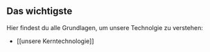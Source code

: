 ## Das wichtigste

Hier findest du alle Grundlagen, um unsere Technolgie zu verstehen:

- [[unsere Kerntechnologie]]
